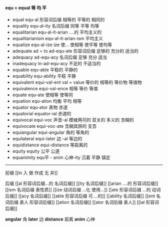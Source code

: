 #### equ = equal 等 均 平

- equal  equ-al 形容词后缀  相等的 平等的 相同的
- equality equ-al-ity 名词后缀 同等 平等 均等
- equalitarian equ-al-it-arian ....的 平均主义的
- equalitarianism equ-al-it-arian-ism 平均主义
- equalize equ-al-ize ize 使... 使相等 使平等 使均等
- adequate ad = to  ad-equ-ate 形容词后缀 足够的 充分的 适当的 
- adequacy ad-equ-acy 名词后缀 足够 充分 适当 
- inadequacy in-ad-equ-acy 不足的 不适当的
- equable equ-able 平稳的 平静的
- equability equ-ability 平稳 平静
- equivalent equi-val-ent val = value  等价的 相等的 等价物 等值物
- equivalence equi-val-ence 相等 等价  等值
- equate equ-ate 使相等 使等同
- equation equ-ation 均衡 平均 相等
- equator equ-ator 表物 赤道
- equatorial equator-ial 赤道的
- equivocal  equi-voc 声音-al 模棱两可的 双关的 多义的 含糊的
- equivocate equi-voc-ate 含糊其辞的 支吾
- equiangular equi-angular 角的 等角的
- equilateral   equi-later 边 -al   等边的
- equidistance  equi-distance  等距离的
- equity equity 公平 公道
- equanimity equ平 - anim 心神-ity 沉着 平静 镇定

---
前缀
[[in  入 做 作成  无 非]]

后缀
[[al 形容词后缀...的 名词后缀]]
[[ity 名词后缀]]
[[arian ....的 形容词后缀]]
[[ism 名词后缀 表性质]]
[[ize 动词后缀 ...化 使用...]]
[[ate 形容词后缀  ...的 动词后缀]]
[[acy 名词后缀]]
[[able  形容词后缀 可....的]]
[[ability 名词后缀]]
[[ent 名词后缀  表人 形容词后缀]]
[[ation 名词后缀]]
[[ator 名词后缀 表人]]
[[ial 形容词后缀]]

**angular**  角
**later** 边
**distance** 距离
**anim** 心神
